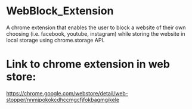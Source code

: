 # WebBlock_Extension
A chrome extension that enables the user to block a website 
of their own choosing (i.e. facebook, youtube, instagram) while storing the website in local storage using chrome.storage API.

# Link to chrome extension in web store:
https://chrome.google.com/webstore/detail/web-stopper/nnmjpokokcdhccmgcfjfokbagmgikele
